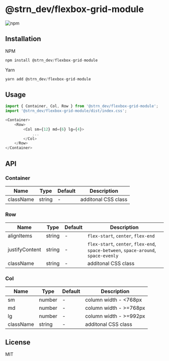 # @strn_dev/flexbox-grid-module
![npm](https://img.shields.io/npm/v/@strn_dev/flexbox-grid-module)

## Installation

NPM
```javascript
npm install @strn_dev/flexbox-grid-module
```
Yarn
```javascript
yarn add @strn_dev/flexbox-grid-module
```

## Usage

```javascript
import { Container, Col, Row } from '@strn_dev/flexbox-grid-module';
import '@strn_dev/flexbox-grid-module/dist/index.css';
```

```javascript
<Container>
    <Row>
        <Col sm={12} md={6} lg={4}>
            ...
        </Col>
    </Row>
</Container>
```

## API

### Container

| Name         | Type    | Default | Description |
| ------------ | ------- | ------- | ----------- |
| className | string | - | additonal CSS class |

### Row

| Name         | Type    | Default | Description |
| ------------ | ------- | ------- | ----------- |
| alignItems | string | - | `flex-start`, `center`, `flex-end` |
| justifyContent | string | - | `flex-start`, `center`, `flex-end`, `space-between`, `space-around`, `space-evenly` |
| className | string | - | additonal CSS class |

### Col

| Name         | Type    | Default | Description |
| ------------ | ------- | ------- | ----------- |
| sm | number | - | column width - <768px |
| md | number | - | column width - >=768px |
| lg | number | - | column width - >=992px |
| className | string | - | additonal CSS class |

## License
MIT

